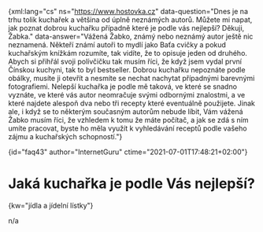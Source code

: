 
{xml:lang="cs" ns="https://www.hostovka.cz" data-question="Dnes je na trhu tolik kuchařek a většina od úplně neznámých autorů. Můžete mi napat, jak poznat dobrou kuchařku případně které je podle vás nejlepší? Děkuji, Žabka." data-answer="Vážená Žabko, známý nebo neznámý autor ještě nic neznamená. Někteří známí autoři to mydlí jako Baťa cvičky a pokud kuchařským knížkám rozumíte, tak vidíte, že to opisuje jeden od druhého. Abych si přihřál svoji polívčičku tak musím říci, že když jsem vydal první Čínskou kuchyni, tak to byl bestseller. Dobrou kuchařku nepoznáte podle obálky, musíte ji otevřít a nesmíte se nechat nachytat případnými barevnými fotografiemi. Nelepší kuchařka je podle mě taková, ve které se snadno vyznáte, ve které vás autor neomračuje svými odbornými znalostmi, a ve které najdete alespoň dva nebo tři recepty které eventuálně použijete. Jinak ale, i když se to některým současným autorům nebude líbit, Vám vážená Žabko musím říci, že vzhledem k tomu že máte počítač, a jak se zdá s ním umíte pracovat, byste ho měla využít k vyhledávání receptů podle vašeho zájmu a kuchařských schopností."}

{id="faq43" author="InternetGuru" ctime="2021-07-01T17:48:21+02:00"}

# Jaká kuchařka je podle Vás nejlepší?

{kw="jídla a jídelní lístky"}

n/a

